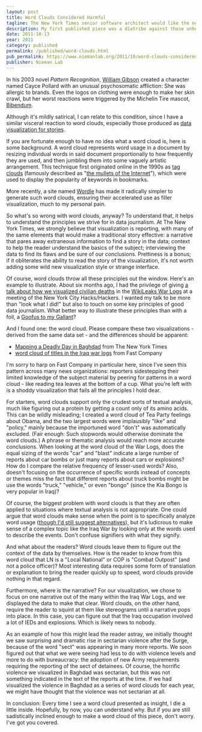 ```yaml
---
layout: post
title: Word Clouds Considered Harmful
tagline: The New York Times senior software architect would like the newest "mullets of the Internet" to go back from whence they came.
description: My first published piece was a diatribe against those unholy abominations of visualization known as word clouds. I still stand by it completely. My only regret is that it has become a favorite way for many of my friends to troll me.
date: 2011-10-13
year: 2011
category: published
permalink: /published/word-clouds.html
pub_permalink: https://www.niemanlab.org/2011/10/word-clouds-considered-harmful/
publisher: Nieman Lab
---
```

In his 2003 novel _Pattern Recognition_, [William Gibson](http://www.williamgibsonbooks.com/) created a character named Cayce Pollard with an unusual psychosomatic affliction: She was allergic to brands. Even the logos on clothing were enough to make her skin crawl, but her worst reactions were triggered by the Michelin Tire mascot, [Bibendum](http://en.wikipedia.org/wiki/Michelin_Man).

Although it's mildly satirical, I can relate to this condition, since I have a similar visceral reaction to word clouds, especially those produced as [data visualization for stories](http://www.poynter.org/latest-news/top-stories/141184/mix-and-%20match-which-debt-crisis-stories-came-from-which-news-websites/).

If you are fortunate enough to have no idea what a word cloud is, here is some background. A word cloud represents word usage in a document by resizing individual words in said document proportionally to how frequently they are used, and then jumbling them into some vaguely artistic arrangement. This technique first originated online in the 1990s as [tag clouds](http://en.wikipedia.org/wiki/Tag_cloud) (famously described as "[the mullets of the Internet](http://www.zeldman.com/daily/0405d.shtml)"), which were used to display the popularity of keywords in bookmarks.

More recently, a site named [Wordle](http://wordle.net/) has made it radically simpler to generate such word clouds, ensuring their accelerated use as filler visualization, much to my personal pain.

So what's so wrong with word clouds, anyway? To understand that, it helps to understand the principles we strive for in data journalism. At The New York Times, we strongly believe that visualization is reporting, with many of the same elements that would make a traditional story effective: a narrative that pares away extraneous information to find a story in the data; context to help the reader understand the basics of the subject; interviewing the data to find its flaws and be sure of our conclusions. Prettiness is a bonus; if it obliterates the ability to read the story of the visualization, it's not worth adding some wild new visualization style or strange interface.

Of course, word clouds throw all these principles out the window. Here's an example to illustrate. About six months ago, I had the privilege of giving [a talk about how we visualized civilian deaths](http://nimblecode.com/2011/03/11/working-with-wikileaks/) in the [WikiLeaks War Logs](http://www.nytimes.com/interactive/world/war-logs.html) at a meeting of the New York City Hacks/Hackers. I wanted my talk to be more than "look what I did!" but also to touch on some key principles of good data journalism. What better way to illustrate these principles than with a foil, a [Goofus to my Gallant](http://en.wikipedia.org/wiki/Highlights_for_Children#Goofus_.%2026_Gallant)?

And I found one: the word cloud. Please compare these two visualizations - derived from the same data set - and the differences should be apparent:

- [Mapping a Deadly Day in Baghdad](http://www.nytimes.com/interactive/2010/10/24/world/1024-surge-graphic.html) from The New York Times
- [word cloud of titles in the Iraq war logs](http://images.fastcompany.com/upload/iran-wiki.jpg) from Fast Company

I'm sorry to harp on Fast Company in particular here, since I've seen this pattern across many news organizations: reporters sidestepping their limited knowledge of the subject material by peering for patterns in a word cloud - like reading tea leaves at the bottom of a cup. What you're left with is a shoddy visualization that fails all the principles I hold dear.

For starters, word clouds support only the crudest sorts of textual analysis, much like figuring out a protein by getting a count only of its amino acids. This can be wildly misleading; I created a word cloud of Tea Party feelings about Obama, and the two largest words were implausibly "like" and "policy," mainly because the importuned word "don't" was automatically excluded. (Fair enough: Such stopwords would otherwise dominate the word clouds.) A phrase or thematic analysis would reach more accurate conclusions. When looking at the word cloud of the War Logs, does the equal sizing of the words "car" and "blast" indicate a large number of reports about car bombs or just many reports about cars or explosions? How do I compare the relative frequency of lesser-used words? Also, doesn't focusing on the occurrence of specific words instead of concepts or themes miss the fact that different reports about truck bombs might be use the words "truck," "vehicle," or even "bongo" (since the Kia Bongo is very popular in Iraq)?

Of course, the biggest problem with word clouds is that they are often applied to situations where textual analysis is not appropriate. One could argue that word clouds make sense when the point is to specifically analyze word usage ([though I'd still suggest alternatives](http://www.nytimes.com/interactive/2011/06/10/education/commencement-speeches-graphic.html)), but it's ludicrous to make sense of a complex topic like the Iraq War by looking only at the words used to describe the events. Don't confuse signifiers with what they signify.

And what about the readers? Word clouds leave them to figure out the context of the data by themselves. How is the reader to know from this word cloud that LN is a "Local National" or COP is "Combat Outpost" (and not a police officer)? Most interesting data requires some form of translation or explanation to bring the reader quickly up to speed, word clouds provide nothing in that regard.

Furthermore, where is the narrative? For our visualization, we chose to focus on one narrative out of the many within the Iraq War Logs, and we displayed the data to make that clear. Word clouds, on the other hand, require the reader to squint at them like stereograms until a narrative pops into place. In this case, you can figure out that the Iraq occupation involved a lot of IEDs and explosions. Which is likely news to nobody.

As an example of how this might lead the reader astray, we initially thought we saw surprising and dramatic rise in sectarian violence after the Surge, because of the word "sect" was appearing in many more reports. We soon figured out that what we were seeing had less to do with violence levels and more to do with bureaucracy: the adoption of new Army requirements requiring the reporting of the sect of detainees. Of course, the horrific violence we visualized in Baghdad was sectarian, but this was not something indicated in the text of the reports at the time. If we had visualized the violence in Baghdad as a series of word clouds for each year, we might have thought that the violence was not sectarian at all.

In conclusion: Every time I see a word cloud presented as insight, I die a little inside. Hopefully, by now, you can understand why. But if you are still sadistically inclined enough to make a word cloud of this piece, don't worry. I've got you covered.
